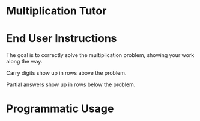 # Multiplication Tutor

# End User Instructions

The goal is to correctly solve the multiplication problem, showing your work along the way.

Carry digits show up in rows above the problem.

Partial answers show up in rows below the problem.


# Programmatic Usage

